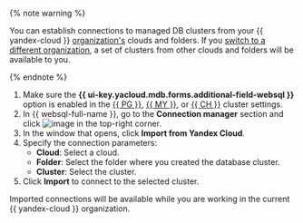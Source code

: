 {% note warning %}

You can establish connections to managed DB clusters from your {{ yandex-cloud }} [organization's](../../organization/concepts/manage-services.md) clouds and folders. If you [switch to a different organization](../../organization/operations/manage-organizations.md#switch-to-another-org), a set of clusters from other clouds and folders will be available to you.

{% endnote %}

1. Make sure the **{{ ui-key.yacloud.mdb.forms.additional-field-websql }}** option is enabled in the [{{ PG }}](../../managed-postgresql/operations/cluster-create.md), [{{ MY }}](../../managed-mysql/operations/cluster-create.md), or [{{ CH }}](../../managed-clickhouse/operations/cluster-create.md) cluster settings.
1. In {{ websql-full-name }}, go to the **Connection manager** section and click ![image](../../_assets/console-icons/square-plus.svg) in the top-right corner.
1. In the window that opens, click **Import from Yandex Cloud**.
1. Specify the connection parameters:
   * **Cloud**: Select a cloud.
   * **Folder**: Select the folder where you created the database cluster.
   * **Cluster**: Select the cluster.
1. Click **Import** to connect to the selected cluster.

Imported connections will be available while you are working in the current {{ yandex-cloud }} organization.